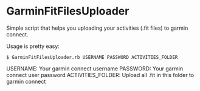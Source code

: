 GarminFitFilesUploader
======================

Simple script that helps you uploading your activities (.fit files) to garmin connect.

Usage is pretty easy:

	$ GarminFitFilesUploader.rb USERNAME PASSWORD ACTIVITIES_FOLDER

USERNAME: Your garmin connect username
PASSWORD: Your garmin connect user password
ACTIVITIES_FOLDER: Upload all .fit in this folder to garmin connect
